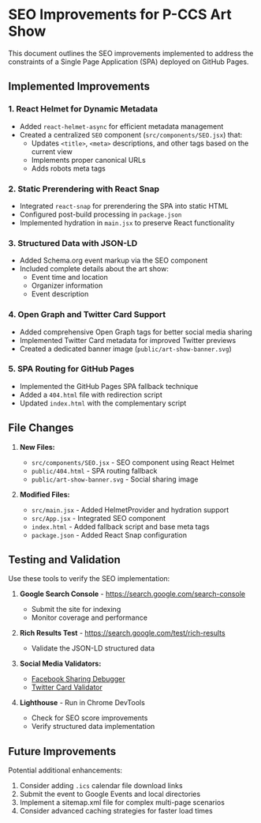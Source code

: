 # SEO Improvements for P-CCS Art Show

This document outlines the SEO improvements implemented to address the constraints of a Single Page Application (SPA) deployed on GitHub Pages.

## Implemented Improvements

### 1. React Helmet for Dynamic Metadata

- Added `react-helmet-async` for efficient metadata management
- Created a centralized `SEO` component (`src/components/SEO.jsx`) that:
  - Updates `<title>`, `<meta>` descriptions, and other tags based on the current view
  - Implements proper canonical URLs
  - Adds robots meta tags

### 2. Static Prerendering with React Snap

- Integrated `react-snap` for prerendering the SPA into static HTML
- Configured post-build processing in `package.json`
- Implemented hydration in `main.jsx` to preserve React functionality

### 3. Structured Data with JSON-LD

- Added Schema.org event markup via the SEO component
- Included complete details about the art show:
  - Event time and location
  - Organizer information
  - Event description

### 4. Open Graph and Twitter Card Support

- Added comprehensive Open Graph tags for better social media sharing
- Implemented Twitter Card metadata for improved Twitter previews
- Created a dedicated banner image (`public/art-show-banner.svg`)

### 5. SPA Routing for GitHub Pages

- Implemented the GitHub Pages SPA fallback technique
- Added a `404.html` file with redirection script
- Updated `index.html` with the complementary script

## File Changes

1. **New Files:**
   - `src/components/SEO.jsx` - SEO component using React Helmet
   - `public/404.html` - SPA routing fallback
   - `public/art-show-banner.svg` - Social sharing image

2. **Modified Files:**
   - `src/main.jsx` - Added HelmetProvider and hydration support
   - `src/App.jsx` - Integrated SEO component
   - `index.html` - Added fallback script and base meta tags
   - `package.json` - Added React Snap configuration

## Testing and Validation

Use these tools to verify the SEO implementation:

1. **Google Search Console** - https://search.google.com/search-console
   - Submit the site for indexing
   - Monitor coverage and performance

2. **Rich Results Test** - https://search.google.com/test/rich-results
   - Validate the JSON-LD structured data

3. **Social Media Validators:**
   - [Facebook Sharing Debugger](https://developers.facebook.com/tools/debug/)
   - [Twitter Card Validator](https://cards-dev.twitter.com/validator)

4. **Lighthouse** - Run in Chrome DevTools
   - Check for SEO score improvements
   - Verify structured data implementation

## Future Improvements

Potential additional enhancements:

1. Consider adding `.ics` calendar file download links
2. Submit the event to Google Events and local directories
3. Implement a sitemap.xml file for complex multi-page scenarios
4. Consider advanced caching strategies for faster load times 